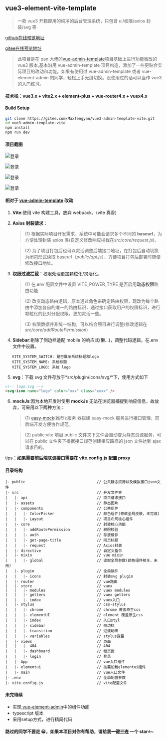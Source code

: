 ## vue3-element-vite-template

> 一款 vue3 开箱即用的纯净的后台管理系统，只包含 ui/权限/axios 封装/svg 等

[github在线预览地址](https://maxfengyan.github.io/vue3-admin-template-vite/#/)<br>

[gitee在线预览地址](https://maxfengyan.gitee.io/vue3-admin-template-vite/#/)

> 此项目是在 pan 大佬的<a href=https://github.com/PanJiaChen/vue-admin-template>vue-admin-template</a>项目基础上进行功能微改的 vue3 版本,基本沿用 vue-admin-template 项目构造，添加了一些更贴合实际项目的改动和功能。如果有使用过 vue-admin-template 或者 vue-element-admin 的同学，轻松上手无缝切换。没使用过的话可以当作 vue3 的入门练习。

#### 技术栈：vue3.x + vite2.x + element-plus + vue-router4.x + vuex4.x

#### Build Setup

```bash
git clone https://gitee.com/Maxfengyan/vue3-admin-template-vite.git
cd vue3-admin-template-vite
npm install
npm run dev
```
#### 项目截图

![登录](./markimg/0.png)

![登录](./markimg/1.png)

![登录](./markimg/2.png)

![登录](./markimg/3.png)

#### 相对于 <a href=https://github.com/PanJiaChen/vue-admin-template>vue-admin-template</a> 改动

1. **Vite**:使用 vite 构建工具，放弃 webpack。(vite 真香)
2. **Axios 封装请求**：<br>

   > (1) 根据实际项目开发需求，系统中可能会请求多个不同的 **baseurl**，为方便处理封装 axios 类(自定义修改响应拦截在*src/core/request.js*)。<br>

   > (2) 为了项目打包后也可以灵活调整后端接口地址，在打包后自动切换为闭包形式读取 baseurl（_public/api.js_），方便项目打包后部署时随便修改接口地址。

3. **权限过滤拦截**：权限处理更加颗粒化/灵活化。<br>

   > (1) 在.env 配置文件中设置 VITE_POWER_TYPE 是否启用**动态权限**路由功能<br>

   > (2) 改变动态路由逻辑，原本通过角色来确定路由权限，现改为每个路由中添加各自的唯一的路由标识，通过接口获取用户的权限标识，进行颗粒化的比对分配权限，更加灵活一些。<br>

   > (3) 权限数据并非统一结构，可以结合项目进行调整(修改逻辑在*src/core/addRoutePermission*)

4. **Sidebar**:剔除了侧边栏适配 mobile 的响应式(懒...)，调整代码逻辑，在.env 文件中设置。 
```
   VITE_SYSTEM_SWITCH: 是否展示系统标题和logo
   VITE_SYSTEM_NAME: 系统标题
   VITE_SYSTEM_LOGO: 系统 logo
```
5. **svg**：下载 svg 文件存放于*src/plugin/icons/svg/*下，使用方式如下
```html
<!-- logo.svg -->
<svg-icon name="logo" color="xxx" class="xxxx" />
```
6. **mockJs**:因为本地开发时使用 **mockJs** 无法在浏览器捕捉到响应信息，故放弃，可采用以下两种方法：<br>

   > (1) <a href="https://github.com/easy-mock/easy-mock">easy-mock</a>(推荐):服务
器搭建 easy-mock 服务进行接口管理，前后端开发方便协作规范。<br>

   > (2) public:vite 项目 public 文件夹下文件会自动变为静态资源服务，可以在 public 文件夹下根据接口规范创建相应路径的 json 文件达到 ajax 请求目的。


tips：**如果需要前后端联调接口需要在 vite.config.js 配置 proxy**

#### 目录结构

```
|- public                                // 公共静态资源以及模拟接口json文件
|- src                                   // 开发文件夹
|   |- api                               // 项目请求接口
|   |- assets                            // 静态图片
|   |- components                        // 公共组件
|   |   |- ColorPicker                   // 颜色组件(修改全局皮肤，未完成)
|   |   |- Layout                        // 项目布局核心组件
|   |- core                              // 封装核心功能
|   |   |- addRoutePermission            // 权限校验
|   |   |- auth                          // 存放缓存
|   |   |- get-page-title                // 网页标题
|   |   |- request                       // Axios封装
|   |- directive                         // 自定义指令
|   |- mixin                             // vue mixin
|   |   |- global                        // 读取全局参数(颜色组件相关，未用)
|   |- plugin                            // 全局插件
|   |   |- icons                         // 封装svg plugin
|   |- router                            // vue路由
|   |- store                             // vuex
|   |   |- modules                       // vuex modules
|   |   |- getters                       // vuex getters
|   |   |- index                         // vuex入口
|   |- stylus                            // css-stylus
|   |   |- chrome                        // chrome 覆盖原生css
|   |   |- elementUI                     // element 覆盖原生css
|   |   |- index                         // 入口styl
|   |   |- sidebar                       // 侧边栏
|   |   |- transition                    // 过渡动画
|   |   |- variables                     // stylus变量
|   |- views                             // 页面
|   |   |- 404                           // 404
|   |   |- dashboard                     // 根页面
|   |   |- login                         // 登录
|   |- App                               // vue入口组件
|   |- elementui                         // 按需加载elementui组件
|   |- main                              // vue入口文件
|- .env                                  // 全局配置参数
|- vite.config.js                        // vite配置文件
```

#### 未完待续

- 实现<a href="https://github.com/PanJiaChen/vue-element-admin"> vue-element-admin</a>中的组件功能
- typescript 版本
- 采用setup方式，进行精简代码

#### 路过的同学不要走 😀，如果本项目对你有帮助，请给我~~一键三连~~ 一个 star⭐~

